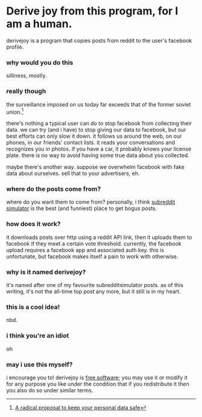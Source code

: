 Derive joy from this program, for I am a human.
===

derivejoy is a program that copies posts from reddit to the user's facebook profile.

### why would you do this

silliness, mostly.

### really though

the surveillance imposed on us today far exceeds that of the former soviet union.[^1]

there's nothing a typical user can do to stop facebook from collecting their data. we can try (and i have) to stop giving our data to facebook, but our best efforts can only slow it down. it follows us around the web, on our phones, in our friends' contact lists. it reads your conversations and recognizes you in photos. if you have a car, it probably knows your license plate. there is no way to avoid having some true data about you collected.

maybe there's another way. suppose we overwhelm facebook with fake data about ourselves. sell that to your advertisers, eh.

### where do the posts come from?

where do you want them to come from? personally, i think [subreddit simulator](https://www.reddit.com/r/subredditsimulator) is the best (and funniest) place to get bogus posts.

### how does it work?

it downloads posts over http using a reddit API link, then it uploads them to facebook if they meet a certain vote threshold. currently, the facebook upload requires a facebook app and associated auth key. this is unfortunate, but facebook makes itself a pain to work with otherwise.

### why is it named derivejoy?

it's named after one of my favourite subredditsimulator posts. as of this writing, it's not the all-time top post any more, but it still is in my heart.

### this is a cool idea!

nbd.

### i think you're an idiot

oh

### may i use this myself?

i encourage you to! derivejoy is [free software](https://fsf.org); you may use it or modify it for any purpose you like under the condition that if you redistribute it then you also do so under similar terms.




[^1]: [A radical proposal to keep your personal data safe](https://www.theguardian.com/commentisfree/2018/apr/03/facebook-abusing-data-law-privacy-big-tech-surveillance)
